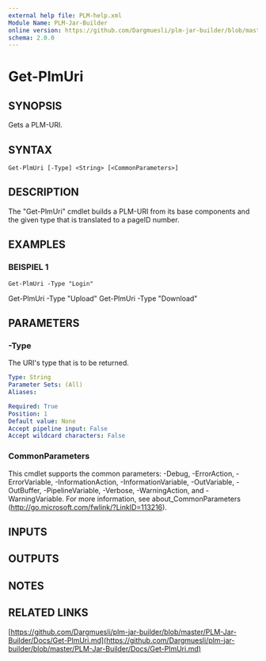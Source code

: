 ```yaml
---
external help file: PLM-help.xml
Module Name: PLM-Jar-Builder
online version: https://github.com/Dargmuesli/plm-jar-builder/blob/master/PLM-Jar-Builder/Docs/Get-PlmUri.md
schema: 2.0.0
---
```


# Get-PlmUri

## SYNOPSIS
Gets a PLM-URI.

## SYNTAX

```
Get-PlmUri [-Type] <String> [<CommonParameters>]
```

## DESCRIPTION
The "Get-PlmUri" cmdlet builds a PLM-URI from its base components and the given type that is translated to a pageID number.

## EXAMPLES

### BEISPIEL 1
```
Get-PlmUri -Type "Login"
```

Get-PlmUri -Type "Upload"
Get-PlmUri -Type "Download"

## PARAMETERS

### -Type
The URI's type that is to be returned.

```yaml
Type: String
Parameter Sets: (All)
Aliases:

Required: True
Position: 1
Default value: None
Accept pipeline input: False
Accept wildcard characters: False
```

### CommonParameters
This cmdlet supports the common parameters: -Debug, -ErrorAction, -ErrorVariable, -InformationAction, -InformationVariable, -OutVariable, -OutBuffer, -PipelineVariable, -Verbose, -WarningAction, and -WarningVariable.
For more information, see about_CommonParameters (http://go.microsoft.com/fwlink/?LinkID=113216).

## INPUTS

## OUTPUTS

## NOTES

## RELATED LINKS

[https://github.com/Dargmuesli/plm-jar-builder/blob/master/PLM-Jar-Builder/Docs/Get-PlmUri.md](https://github.com/Dargmuesli/plm-jar-builder/blob/master/PLM-Jar-Builder/Docs/Get-PlmUri.md)

